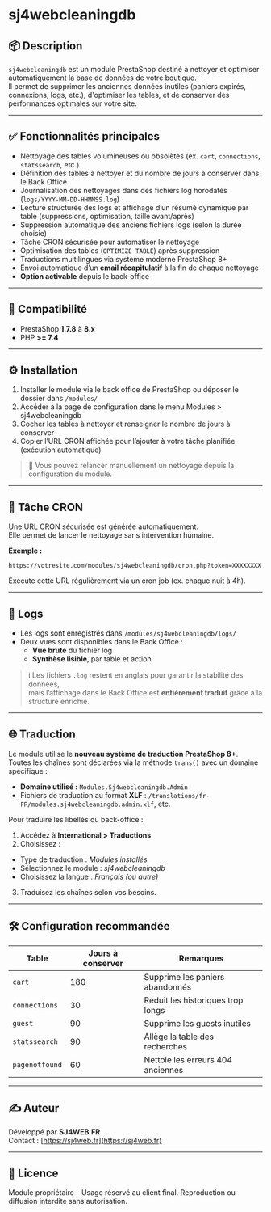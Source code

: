 # sj4webcleaningdb

## 📦 Description

`sj4webcleaningdb` est un module PrestaShop destiné à nettoyer et optimiser automatiquement la base de données de votre boutique.  
Il permet de supprimer les anciennes données inutiles (paniers expirés, connexions, logs, etc.), d'optimiser les tables, et de conserver des performances optimales sur votre site.

---

## ✅ Fonctionnalités principales

- Nettoyage des tables volumineuses ou obsolètes (ex. `cart`, `connections`, `statssearch`, etc.)
- Définition des tables à nettoyer et du nombre de jours à conserver dans le Back Office
- Journalisation des nettoyages dans des fichiers log horodatés (`logs/YYYY-MM-DD-HHMMSS.log`)
- Lecture structurée des logs et affichage d’un résumé dynamique par table (suppressions, optimisation, taille avant/après)
- Suppression automatique des anciens fichiers logs (selon la durée choisie)
- Tâche CRON sécurisée pour automatiser le nettoyage
- Optimisation des tables (`OPTIMIZE TABLE`) après suppression
- Traductions multilingues via système moderne PrestaShop 8+
- Envoi automatique d’un **email récapitulatif** à la fin de chaque nettoyage
- **Option activable** depuis le back-office

---

## 🧩 Compatibilité

- PrestaShop **1.7.8** à **8.x**
- PHP **>= 7.4**

---

## ⚙️ Installation

1. Installer le module via le back office de PrestaShop ou déposer le dossier dans `/modules/`
2. Accéder à la page de configuration dans le menu Modules > sj4webcleaningdb
3. Cocher les tables à nettoyer et renseigner le nombre de jours à conserver
4. Copier l’URL CRON affichée pour l’ajouter à votre tâche planifiée (exécution automatique)

> 🎯 Vous pouvez relancer manuellement un nettoyage depuis la configuration du module.

---

## 🔄 Tâche CRON

Une URL CRON sécurisée est générée automatiquement.  
Elle permet de lancer le nettoyage sans intervention humaine.

**Exemple :**
```
https://votresite.com/modules/sj4webcleaningdb/cron.php?token=XXXXXXXX
```

Exécute cette URL régulièrement via un cron job (ex. chaque nuit à 4h).

---

## 📁 Logs

- Les logs sont enregistrés dans `/modules/sj4webcleaningdb/logs/`
- Deux vues sont disponibles dans le Back Office :
  - **Vue brute** du fichier log
  - **Synthèse lisible**, par table et action

> ℹ️ Les fichiers `.log` restent en anglais pour garantir la stabilité des données,  
> mais l’affichage dans le Back Office est **entièrement traduit** grâce à la structure enrichie.

---

## 🌐 Traduction

Le module utilise le **nouveau système de traduction PrestaShop 8+**.  
Toutes les chaînes sont déclarées via la méthode `trans()` avec un domaine spécifique :

- **Domaine utilisé :** `Modules.Sj4webcleaningdb.Admin`
- Fichiers de traduction au format **XLF** : `/translations/fr-FR/modules.sj4webcleaningdb.admin.xlf`, etc.

Pour traduire les libellés du back-office :

1. Accédez à **International > Traductions**
2. Choisissez :
  - Type de traduction : *Modules installés*
  - Sélectionnez le module : *sj4webcleaningdb*
  - Choisissez la langue : *Français (ou autre)*
3. Traduisez les chaînes selon vos besoins.

---

## 🛠 Configuration recommandée

| Table          | Jours à conserver | Remarques                         |
|----------------|-------------------|-----------------------------------|
| `cart`         | 180               | Supprime les paniers abandonnés   |
| `connections`  | 30                | Réduit les historiques trop longs |
| `guest`        | 90                | Supprime les guests inutiles      |
| `statssearch`  | 90                | Allège la table des recherches    |
| `pagenotfound` | 60                | Nettoie les erreurs 404 anciennes |

---

## ✍️ Auteur

Développé par **SJ4WEB.FR**  
Contact : [https://sj4web.fr](https://sj4web.fr)

---

## 📌 Licence

Module propriétaire – Usage réservé au client final. Reproduction ou diffusion interdite sans autorisation.
